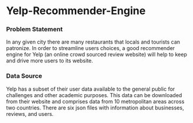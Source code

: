 # Yelp-Recommender-Engine
<h3>Problem Statement</h3>
<p>In any given city there are many restaurants that locals and tourists can patronize. In order to streamline users choices, a good recommender engine for Yelp (an online crowd sourced review website) will help to keep and drive more users to its website.</p>

<h3>Data Source</h3>
<p>Yelp has a subset of their user data available to the general public for challenges and other academic purposes. This data can be downloaded from their website and comprises data from 10 metropolitan areas across two countries. There are six json files with information about businesses, reviews, and users.</p>
